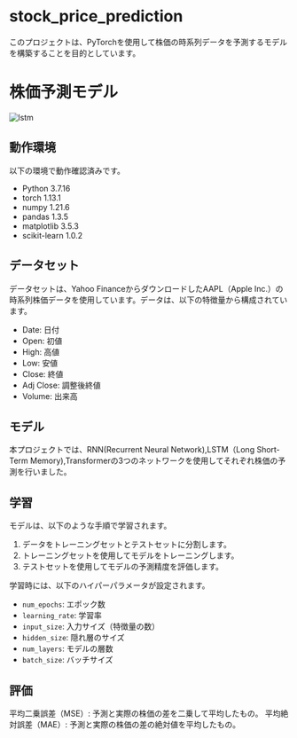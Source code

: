 # stock_price_prediction

このプロジェクトは、PyTorchを使用して株価の時系列データを予測するモデルを構築することを目的としています。

# 株価予測モデル


![lstm](https://user-images.githubusercontent.com/132123636/235346784-8fad7e7c-fd59-4897-a472-9c1a7f369cb7.png)
## 動作環境

以下の環境で動作確認済みです。

- Python 3.7.16
- torch 1.13.1
- numpy 1.21.6
- pandas 1.3.5
- matplotlib 3.5.3
- scikit-learn 1.0.2

## データセット

データセットは、Yahoo FinanceからダウンロードしたAAPL（Apple Inc.）の時系列株価データを使用しています。データは、以下の特徴量から構成されています。

- Date: 日付
- Open: 初値
- High: 高値
- Low: 安値
- Close: 終値
- Adj Close: 調整後終値
- Volume: 出来高

## モデル

本プロジェクトでは、RNN(Recurrent Neural Network),LSTM（Long Short-Term Memory),Transformerの3つのネットワークを使用してそれぞれ株価の予測を行いました。


## 学習

モデルは、以下のような手順で学習されます。

1. データをトレーニングセットとテストセットに分割します。
2. トレーニングセットを使用してモデルをトレーニングします。
3. テストセットを使用してモデルの予測精度を評価します。

学習時には、以下のハイパーパラメータが設定されます。

- `num_epochs`: エポック数
- `learning_rate`: 学習率
- `input_size`: 入力サイズ（特徴量の数）
- `hidden_size`: 隠れ層のサイズ
- `num_layers`: モデルの層数
- `batch_size`: バッチサイズ

## 評価
平均二乗誤差（MSE）: 予測と実際の株価の差を二乗して平均したもの。
平均絶対誤差（MAE）: 予測と実際の株価の差の絶対値を平均したもの。
